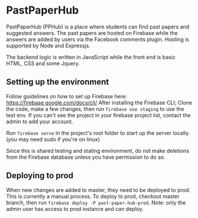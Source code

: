 # PastPaperHub

PastPaperHub (PPHub) is a place where students can find past papers and suggested answers. The past papers are hosted on Firebase while the answers are added by users via the Facebook comments plugin. Hosting is supported by Node and Expressjs.

The backend logic is written in JavaScript while the front end is basic HTML, CSS and some Jquery.

## Setting up the environment

Follow guidelines on how to set up Firebase here: https://firebase.google.com/docs/cli/
After installing the Firebase CLI; Clone the code, make a few changes, then run `firebase use staging` to use the test env.
If you can't see the project in your firebase project list, contact the admin to add your account.

Run `firebase serve` in the project's root folder to start up the server locally. (you may need sudo if you're on linux)

Since this is shared testing and stating environment, do not make deletions from the Firebase database unless you have permission to do so.

## Deploying to prod

When new changes are added to master, they need to be deployed to prod. This is currently a manual process. To deploy
to prod, checkout master branch, then run `firebase deploy -P past-paper-hub-prod`. Note: only the admin user has access to
prod instance and can deploy.

